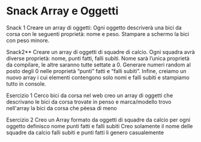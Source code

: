 Snack Array e Oggetti
===

Snack 1
Creare un array di oggetti:
Ogni oggetto descriverà una bici da corsa con le seguenti proprietà: nome e peso.
Stampare a schermo la bici con peso minore.

Snack2**
Creare un array di oggetti di squadre di calcio.
Ogni squadra avrà diverse proprietà: nome, punti fatti, falli subiti.
Nome sarà l’unica proprietà da compilare, le altre saranno tutte settate a 0.
Generare numeri random al posto degli 0 nelle proprietà “punti” fatti e “falli subiti”.
Infine, creiamo un nuovo array i cui elementi contengono solo nomi e falli subiti e stampiamo tutto in console.

Esercizio 1
Cerco bici da corsa nel web
creo un array di oggetti che descrivano le bici da corsa trovate in penso e marca/modello
trovo nell'array la bici da corsa che pèesa di meno

Esercizio 2
Creo un Array formato da oggetti di squadre da calcio
per ogni oggetto definisco nome punti fatti e falli subiti
Creo solamente il nome delle squadre da calcio
falli subiti e punti fatti li genero casualemente
